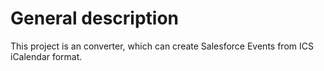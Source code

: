 # General description
This project is an converter, which can create Salesforce Events from ICS iCalendar format.

